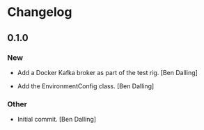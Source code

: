 # Changelog


## 0.1.0

### New

* Add a Docker Kafka broker as part of the test rig. [Ben Dalling]

* Add the EnvironmentConfig class. [Ben Dalling]

### Other

* Initial commit. [Ben Dalling]


